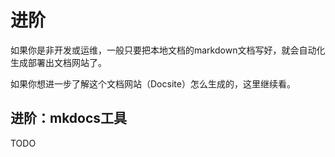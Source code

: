 # 进阶

如果你是非开发或运维，一般只要把本地文档的markdown文档写好，就会自动化生成部署出文档网站了。

如果你想进一步了解这个文档网站（Docsite）怎么生成的，这里继续看。

## 进阶：mkdocs工具

TODO

